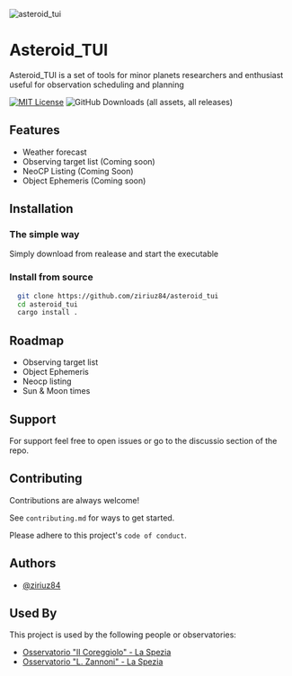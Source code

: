 ![asteroid_tui](https://socialify.git.ci/ziriuz84/asteroid_tui/image?description=1&descriptionEditable=Tools%20for%20minor%20planets%2C%20blazingly%20fast&forks=1&issues=1&language=1&name=1&owner=1&pulls=1&stargazers=1&theme=Light)

# Asteroid_TUI

Asteroid_TUI is a set of tools for minor planets researchers and enthusiast useful for observation scheduling and planning

[![MIT License](https://img.shields.io/badge/License-MIT-green.svg)](https://choosealicense.com/licenses/mit/)
![GitHub Downloads (all assets, all releases)](https://img.shields.io/github/downloads/ziriuz84/asteroid_tui/total)

## Features

- Weather forecast
- Observing target list (Coming soon)
- NeoCP Listing (Coming Soon)
- Object Ephemeris (Coming soon)

## Installation

### The simple way

Simply download from realease and start the executable

### Install from source

```bash
  git clone https://github.com/ziriuz84/asteroid_tui
  cd asteroid_tui
  cargo install .
```

## Roadmap

- Observing target list
- Object Ephemeris
- Neocp listing
- Sun & Moon times

## Support

For support feel free to open issues or go to the discussio section of the repo.

## Contributing

Contributions are always welcome!

See `contributing.md` for ways to get started.

Please adhere to this project's `code of conduct`.

## Authors

- [@ziriuz84](https://www.github.com/ziriuz84)

## Used By

This project is used by the following people or observatories:

- [Osservatorio "Il Coreggiolo" - La Spezia](https://ilcoreggiolo.netlify.app/)
- [Osservatorio "L. Zannoni" - La Spezia](https://astrofilispezzini.org)
